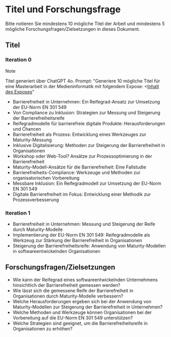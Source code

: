 # Titel und Forschungsfrage

Bitte notieren Sie mindestens 10 mögliche Titel der Arbeit und mindestens 5 mögliche Forschungsfragen/Zielsetzungen in dieses Dokument.

## Titel

### Iteration 0

> [!NOTE]  
> Titel generiert über ChatGPT 4o. Prompt: "Generiere 10 mögliche Titel für eine Masterarbeit in der Medieninformatik mit folgendem Expose: <[Inhalt des Exposes](03-expose.md)"

* Barrierefreiheit in Unternehmen: Ein Reifegrad-Ansatz zur Umsetzung der EU-Norm EN 301 549
* Von Compliance zu Inklusion: Strategien zur Messung und Steigerung der Barrierefreiheitsreife
* Reifegradmodelle für barrierefreie digitale Produkte: Herausforderungen und Chancen
* Barrierefreiheit als Prozess: Entwicklung eines Werkzeuges zur Maturity-Messung
* Inklusive Digitalisierung: Methoden zur Steigerung der Barrierefreiheit in Organisationen
* Workshop oder Web-Tool? Ansätze zur Prozessoptimierung in der Barrierefreiheit
* Maturity-Modell-Ansätze für die Barrierefreiheit: Eine Fallstudie
* Barrierefreiheits-Compliance: Werkzeuge und Methoden zur organisatorischen Vorbereitung
* Messbare Inklusion: Ein Reifegradmodell zur Umsetzung der EU-Norm EN 301 549
* Digitale Barrierefreiheit im Fokus: Entwicklung einer Methodik zur Prozessverbesserung

### Iteration 1

* Barrierefreiheit in Unternehmen: Messung und Steigerung der Reife durch Maturity-Modelle
* Implementierung der EU-Norm EN 301 549: Reifegradmodelle als Werkzeug zur Stärkung der Barrierefreiheit in Organisationen
* Steigerung der Barrierefreiheitsreife: Anwendung von Maturity-Modellen in softwareentwickelnden Organisationen

## Forschungsfragen/Zielsetzungen

* Wie kann der Reifegrad eines softwareentwickelnden Unternehmens hinsichtlich der Barrierefreiheit gemessen werden?
* Wie lässt sich die gemessene Reife der Barrierefreiheit in Organisationen durch Maturity-Modelle verbessern?
* Welche Herausforderungen ergeben sich bei der Anwendung von Maturity-Modellen zur Steigerung der Barrierefreiheit in Unternehmen?
* Welche Methoden und Werkzeuge können Organisationen bei der Vorbereitung auf die EU-Norm EN 301 549 unterstützen?
* Welche Strategien sind geeignet, um die Barrierefreiheitsreife in Organisationen zu erhöhen?
